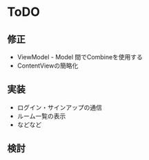 #  ToDO

## 修正
- ViewModel - Model 間でCombineを使用する
- ContentViewの簡略化

## 実装
- ログイン・サインアップの通信
- ルーム一覧の表示
- などなど

## 検討

